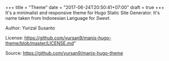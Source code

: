 +++
title = "Theme"
date = "2017-06-24T20:50:41+07:00"
draft = true
+++
It's a minimalist and responsive theme for Hugo Static Site Generator. It's
name taken from Indonesian Language for *Sweet*.

Author:
Yurizal Susanto

License:
https://github.com/yursan9/manis-hugo-theme/blob/master/LICENSE.md"

Source:
https://github.com/yursan9/manis-hugo-theme


